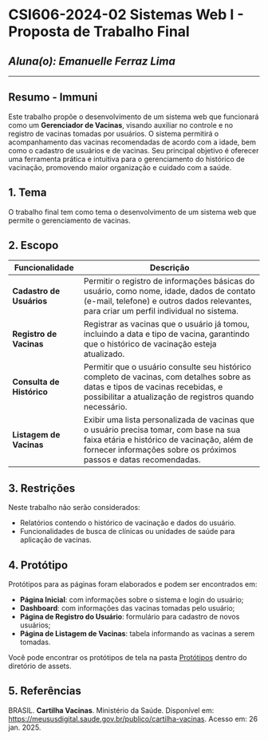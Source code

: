 # CSI606-2024-02 Sistemas Web I - Proposta de Trabalho Final

## *Aluna(o): Emanuelle Ferraz Lima*
---
## Resumo - Immuni
Este trabalho propõe o desenvolvimento de um sistema web que funcionará como um **Gerenciador de Vacinas**, visando auxiliar no controle e no registro de vacinas tomadas por usuários. O sistema permitirá o acompanhamento das vacinas recomendadas de acordo com a idade, bem como o cadastro de usuários e de vacinas. Seu principal objetivo é oferecer uma ferramenta prática e intuitiva para o gerenciamento do histórico de vacinação, promovendo maior organização e cuidado com a saúde.  

## 1. Tema  
O trabalho final tem como tema o desenvolvimento de um sistema web que permite o gerenciamento de vacinas.

## 2. Escopo  
<div align="center">

| **Funcionalidade**                          | **Descrição**                                                                 |
|---------------------------------------------|-------------------------------------------------------------------------------|
| **Cadastro de Usuários**                    | Permitir o registro de informações básicas do usuário, como nome, idade, dados de contato (e-mail, telefone) e outros dados relevantes, para criar um perfil individual no sistema.           |
| **Registro de Vacinas**                     | Registrar as vacinas que o usuário já tomou, incluindo a data e tipo de vacina, garantindo que o histórico de vacinação esteja atualizado.  |
| **Consulta de Histórico**                   | Permitir que o usuário consulte seu histórico completo de vacinas, com detalhes sobre as datas e tipos de vacinas recebidas, e possibilitar a atualização de registros quando necessário. |
| **Listagem de Vacinas**                     | Exibir uma lista personalizada de vacinas que o usuário precisa tomar, com base na sua faixa etária e histórico de vacinação, além de fornecer informações sobre os próximos passos e datas recomendadas. |

</div>  

## 3. Restrições
Neste trabalho não serão considerados:  
- Relatórios contendo o histórico de vacinação e dados do usuário. 
- Funcionalidades de busca de clínicas ou unidades de saúde para aplicação de vacinas.

## 4. Protótipo  
Protótipos para as páginas foram elaborados e podem ser encontrados em:
- **Página Inicial**: com informações sobre o sistema e login do usuário;  
- **Dashboard**: com informações das vacinas tomadas pelo usuário;
- **Página de Registro do Usuário**: formulário para cadastro de novos usuários;  
- **Página de Listagem de Vacinas**: tabela informando as vacinas a serem tomadas.

Você pode encontrar os protótipos de tela na pasta [Protótipos](./Protótipos/) dentro do diretório de assets.

## 5. Referências  
BRASIL. **Cartilha Vacinas**. Ministério da Saúde. Disponível em: <https://meususdigital.saude.gov.br/publico/cartilha-vacinas>. Acesso em: 26 jan. 2025.


